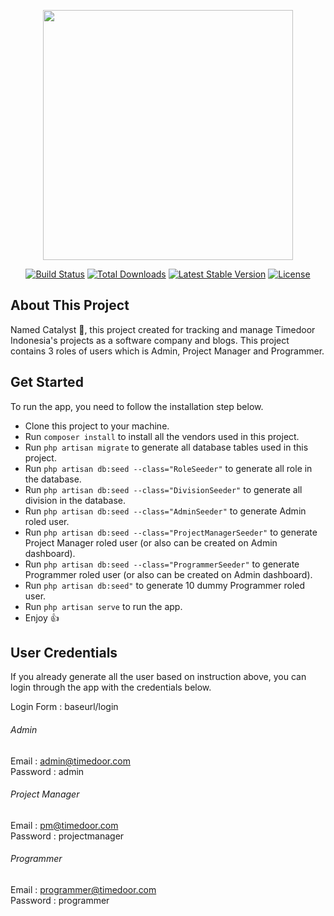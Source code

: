 <p align="center"><a href="https://timedoor.net" target="_blank"><img src="https://timedoor.net/wp-content/themes/timedoor/images/icons/logo-timedoor-black.svg" width="400"></a></p>

<p align="center">
<a href="https://travis-ci.org/laravel/framework"><img src="https://travis-ci.org/laravel/framework.svg" alt="Build Status"></a>
<a href="https://packagist.org/packages/laravel/framework"><img src="https://img.shields.io/packagist/dt/laravel/framework" alt="Total Downloads"></a>
<a href="https://packagist.org/packages/laravel/framework"><img src="https://img.shields.io/packagist/v/laravel/framework" alt="Latest Stable Version"></a>
<a href="https://packagist.org/packages/laravel/framework"><img src="https://img.shields.io/packagist/l/laravel/framework" alt="License"></a>
</p>

## About This Project

Named Catalyst :green_heart:, this project created for tracking and manage Timedoor Indonesia's projects as a software company and blogs. This project contains 3 roles of users which is Admin, Project Manager and Programmer.

## Get Started

To run the app, you need to follow the installation step below.

- Clone this project to your machine.
- Run `composer install` to install all the vendors used in this project.
- Run `php artisan migrate` to generate all database tables used in this project.
- Run `php artisan db:seed --class="RoleSeeder"` to generate all role in the database.
- Run `php artisan db:seed --class="DivisionSeeder"` to generate all division in the database.
- Run `php artisan db:seed --class="AdminSeeder"` to generate Admin roled user.
- Run `php artisan db:seed --class="ProjectManagerSeeder"` to generate Project Manager roled user (or also can be created on Admin dashboard).
- Run `php artisan db:seed --class="ProgrammerSeeder"` to generate Programmer roled user (or also can be created on Admin dashboard).
- Run `php artisan db:seed"` to generate 10 dummy Programmer roled user.
- Run `php artisan serve` to run the app.
- Enjoy :+1:

## User Credentials

If you already generate all the user based on instruction above, you can login through the app with the credentials below.

Login Form : baseurl/login

###### Admin
Email    : admin@timedoor.com\
Password : admin

###### Project Manager
Email    : pm@timedoor.com\
Password : projectmanager

###### Programmer
Email    : programmer@timedoor.com\
Password : programmer